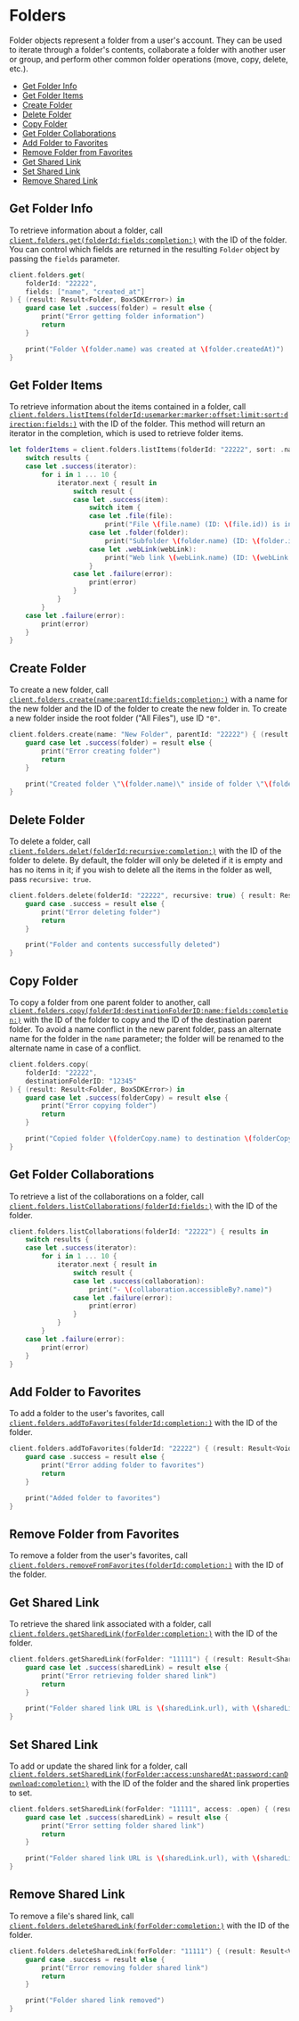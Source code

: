 Folders
=======

Folder objects represent a folder from a user's account. They can be used to iterate through a folder's contents,
collaborate a folder with another user or group, and perform other common folder operations (move, copy, delete, etc.).

<!-- START doctoc generated TOC please keep comment here to allow auto update -->
<!-- DON'T EDIT THIS SECTION, INSTEAD RE-RUN doctoc TO UPDATE -->


- [Get Folder Info](#get-folder-info)
- [Get Folder Items](#get-folder-items)
- [Create Folder](#create-folder)
- [Delete Folder](#delete-folder)
- [Copy Folder](#copy-folder)
- [Get Folder Collaborations](#get-folder-collaborations)
- [Add Folder to Favorites](#add-folder-to-favorites)
- [Remove Folder from Favorites](#remove-folder-from-favorites)
- [Get Shared Link](#get-shared-link)
- [Set Shared Link](#set-shared-link)
- [Remove Shared Link](#remove-shared-link)

<!-- END doctoc generated TOC please keep comment here to allow auto update -->

Get Folder Info
---------------

To retrieve information about a folder, call
[`client.folders.get(folderId:fields:completion:)`][get-folder]
with the ID of the folder.  You can control which fields are returned in the resulting `Folder` object by passing the
`fields` parameter.

```swift
client.folders.get(
    folderId: "22222",
    fields: ["name", "created_at"]
) { (result: Result<Folder, BoxSDKError>) in
    guard case let .success(folder) = result else {
        print("Error getting folder information")
        return
    }

    print("Folder \(folder.name) was created at \(folder.createdAt)")
}
```

[get-folder]: http://opensource.box.com/box-ios-sdk/Classes/FoldersModule.html#/s:6BoxSDK13FoldersModuleC3get8folderId6fields10completionySS_SaySSGSgys6ResultOyAA6FolderCAA0A8SDKErrorCGctF

Get Folder Items
----------------

To retrieve information about the items contained in a folder, call
[`client.folders.listItems(folderId:usemarker:marker:offset:limit:sort:direction:fields:)`][get-folder-items]
with the ID of the folder.  This method will return an iterator in the completion, which is used to retrieve folder items.

```swift
let folderItems = client.folders.listItems(folderId: "22222", sort: .name, direction: .ascending) { results in
    switch results {
    case let .success(iterator):
        for i in 1 ... 10 {
            iterator.next { result in
                switch result {
                case let .success(item):
                    switch item {
                    case let .file(file):
                        print("File \(file.name) (ID: \(file.id)) is in the folder")
                    case let .folder(folder):
                        print("Subfolder \(folder.name) (ID: \(folder.id)) is in the folder")
                    case let .webLink(webLink):
                        print("Web link \(webLink.name) (ID: \(webLink.id)) is in the folder")
                    }
                case let .failure(error):
                    print(error)
                }
            }
        }
    case let .failure(error):
        print(error)
    }
}
```

[get-folder-items]: http://opensource.box.com/box-ios-sdk/Classes/FoldersModule.html#/s:6BoxSDK13FoldersModuleC9listItems8folderId9usemarker6marker6offset5limit4sort9direction6fields10completionySS_SbSgSSSgSiSgApA06FolderF7OrderByOSgAA0R9DirectionOSgSaySSGSgys6ResultOyAA14PagingIteratorCyAA0Q4ItemOGAA0A8SDKErrorCGctF

Create Folder
-------------

To create a new folder, call
[`client.folders.create(name:parentId:fields:completion:)`][create-folder]
with a name for the new folder and the ID of the folder to create the new folder in.  To create a new folder inside the
root folder ("All Files"), use ID `"0"`.

```swift
client.folders.create(name: "New Folder", parentId: "22222") { (result: Result<Folder, BoxSDKError>) in
    guard case let .success(folder) = result else {
        print("Error creating folder")
        return
    }

    print("Created folder \"\(folder.name)\" inside of folder \"\(folder.parent.name)\"")
}
```

[create-folder]: http://opensource.box.com/box-ios-sdk/Classes/FoldersModule.html#/s:6BoxSDK13FoldersModuleC6create4name8parentId6fields10completionySS_SSSaySSGSgys6ResultOyAA6FolderCAA0A8SDKErrorCGctF


Delete Folder
-------------

To delete a folder, call
[`client.folders.delet(folderId:recursive:completion:)`][delete-folder]
with the ID of the folder to delete.  By default, the folder will only be deleted if it is empty and has no
items in it; if you wish to delete all the items in the folder as well, pass `recursive: true`.

```swift
client.folders.delete(folderId: "22222", recursive: true) { result: Result<Void, BoxSDKError>} in
    guard case .success = result else {
        print("Error deleting folder")
        return
    }

    print("Folder and contents successfully deleted")
}
```

[delete-folder]: http://opensource.box.com/box-ios-sdk/Classes/FoldersModule.html#/s:6BoxSDK13FoldersModuleC6delete8folderId9recursive10completionySS_SbSgys6ResultOyytAA0A8SDKErrorCGctF

Copy Folder
-----------

To copy a folder from one parent folder to another, call
[`client.folders.copy(folderId:destinationFolderID:name:fields:completion:)`][copy-folder]
with the ID of the folder to copy and the ID of the destination parent folder.  To avoid a name conflict in the new
parent folder, pass an alternate name for the folder in the `name` parameter; the folder will be renamed to the
alternate name in case of a conflict.

```swift
client.folders.copy(
    folderId: "22222",
    destinationFolderID: "12345"
) { (result: Result<Folder, BoxSDKError>) in
    guard case let .success(folderCopy) = result else {
        print("Error copying folder")
        return
    }

    print("Copied folder \(folderCopy.name) to destination \(folderCopy.parent?.name)")
}
```

[copy-folder]: http://opensource.box.com/box-ios-sdk/Classes/FoldersModule.html#/s:6BoxSDK13FoldersModuleC4copy8folderId19destinationFolderID4name6fields10completionySS_S2SSgSaySSGSgys6ResultOyAA0I0CAA0A8SDKErrorCGctF

Get Folder Collaborations
-------------------------

To retrieve a list of the collaborations on a folder, call
[`client.folders.listCollaborations(folderId:fields:)`][get-collaborations]
with the ID of the folder.

```swift
client.folders.listCollaborations(folderId: "22222") { results in
    switch results {
    case let .success(iterator):
        for i in 1 ... 10 {
            iterator.next { result in
                switch result {
                case let .success(collaboration):
                    print("- \(collaboration.accessibleBy?.name)")
                case let .failure(error):
                    print(error)
                }
            }
        }
    case let .failure(error):
        print(error)
    }
}
```

[get-collaborations]: http://opensource.box.com/box-ios-sdk/Classes/FoldersModule.html#/s:6BoxSDK13FoldersModuleC18listCollaborations8folderId6fields10completionySS_SaySSGSgys6ResultOyAA14PagingIteratorCyAA13CollaborationCGAA0A8SDKErrorCGctF

Add Folder to Favorites
-----------------------

To add a folder to the user's favorites, call
[`client.folders.addToFavorites(folderId:completion:)`][add-to-favorites]
with the ID of the folder.

```swift
client.folders.addToFavorites(folderId: "22222") { (result: Result<Void, BoxSDKError>) in
    guard case .success = result else {
        print("Error adding folder to favorites")
        return
    }

    print("Added folder to favorites")
}
```

[add-to-favorites]: http://opensource.box.com/box-ios-sdk/Classes/FoldersModule.html#/s:6BoxSDK13FoldersModuleC14addToFavorites8folderId10completionySS_ys6ResultOyAA6FolderCAA0A8SDKErrorCGctF

Remove Folder from Favorites
----------------------------

To remove a folder from the user's favorites, call
[`client.folders.removeFromFavorites(folderId:completion:)`][remove-from-favorites]
with the ID of the folder.

[remove-from-favorites]: http://opensource.box.com/box-ios-sdk/Classes/FoldersModule.html#/s:6BoxSDK13FoldersModuleC19removeFromFavorites8folderId10completionySS_ys6ResultOyAA6FolderCAA0A8SDKErrorCGctF

Get Shared Link
---------------

To retrieve the shared link associated with a folder, call
[`client.folders.getSharedLink(forFolder:completion:)`][get-shared-link]
with the ID of the folder.

```swift
client.folders.getSharedLink(forFolder: "11111") { (result: Result<SharedLink, BoxSDKError>) in
    guard case let .success(sharedLink) = result else {
        print("Error retrieving folder shared link")
        return
    }

    print("Folder shared link URL is \(sharedLink.url), with \(sharedLink.access) access")
}
```

[get-shared-link]: http://opensource.box.com/box-ios-sdk/Classes/FoldersModule.html#/s:6BoxSDK13FoldersModuleC13getSharedLink9forFolder10completionySS_ys6ResultOyAA0fG0CAA0A8SDKErrorCGctF

Set Shared Link
---------------

To add or update the shared link for a folder, call
[`client.folders.setSharedLink(forFolder:access:unsharedAt:password:canDownload:completion:)`][set-shared-link]
with the ID of the folder and the shared link properties to set.

```swift
client.folders.setSharedLink(forFolder: "11111", access: .open) { (result: Result<SharedLink, BoxSDKError>) in
    guard case let .success(sharedLink) = result else {
        print("Error setting folder shared link")
        return
    }

    print("Folder shared link URL is \(sharedLink.url), with \(sharedLink.access) access")
}
```

[set-shared-link]: http://opensource.box.com/box-ios-sdk/Classes/FoldersModule.html#/s:6BoxSDK13FoldersModuleC13setSharedLink9forFolder6access10unsharedAt8password11canDownload10completionySS_AA0fG6AccessOSgAA17NullableParameterOy10Foundation4DateVGSgAOySSGSgSbSgys6ResultOyAA0fG0CAA0A8SDKErrorCGctF

Remove Shared Link
------------------

To remove a file's shared link, call
[`client.folders.deleteSharedLink(forFolder:completion:)`][delete-shared-link]
with the ID of the folder.

```swift
client.folders.deleteSharedLink(forFolder: "11111") { (result: Result<Void, BoxSDKError>) in
    guard case .success = result else {
        print("Error removing folder shared link")
        return
    }

    print("Folder shared link removed")
}
```

[delete-shared-link]: http://opensource.box.com/box-ios-sdk/Classes/FoldersModule.html#/s:6BoxSDK13FoldersModuleC16deleteSharedLink9forFolder10completionySS_ys6ResultOyytAA0A8SDKErrorCGctF